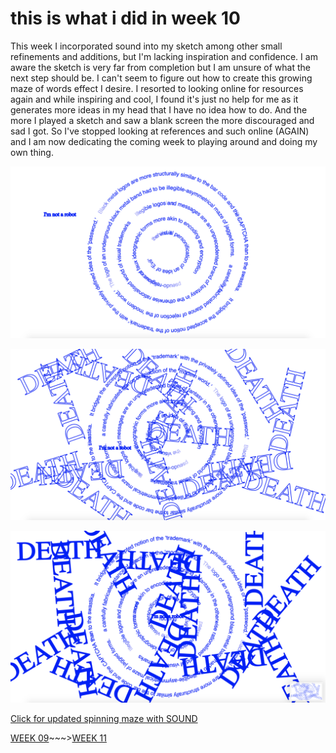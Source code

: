 # this is what i did in week 10

This week I incorporated sound into my sketch among other small refinements and additions, but I'm lacking inspiration and confidence. I am aware the sketch is very far from completion but I am unsure of what the next step should be. I can't seem to figure out how to create this growing maze of words effect I desire. I resorted to looking online for resources again and while inspiring and cool, I found it's just no help for me as it generates more ideas in my head that I have no idea how to do. And the more I played a sketch and saw a blank screen the more discouraged and sad I got. So I've stopped looking at references and such online (AGAIN) and I am now dedicating the coming week to playing around and doing my own thing. 

![](WIP1.png)

![](WIP2.png)

![](WIP3.png)

[Click for updated spinning maze with SOUND](https://taylarogic.github.io/codeWords/10/spinningmaze)

[WEEK 09](https://taylarogic.github.io/codeWords/09/)~~~>[WEEK 11](https://taylarogic.github.io/codeWords/11/)
